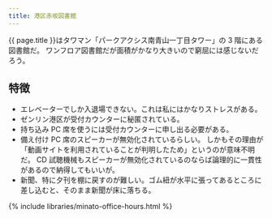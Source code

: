 ```yaml
---
title: 港区赤坂図書館
---
```


{{ page.title }}はタワマン「パークアクシス南青山一丁目タワー」の 3 階にある図書館だ。
ワンフロア図書館だが面積がかなり大きいので窮屈には感じないだろう。

## 特徴

* エレベーターでしか入退場できない。これは私にはかなりストレスがある。
* ゼンリン港区が受付カウンターに秘匿されている。
* 持ち込み PC 席を使うには受付カウンターに申し出る必要がある。
* 備え付け PC 席のスピーカーが無効化されているらしい。
  しかもその理由が「動画サイトを利用されていることが判明したため」というのが意味不明だ。
  CD 試聴機械もスピーカーが無効化されているのならば論理的に一貫性があるので納得してもいいが。
* 新聞、特に夕刊を棚に戻すのが難しい。ゴム紐が水平に張ってあるところに差し込むと、そのまま新聞が床に落ちる。

{% include libraries/minato-office-hours.html %}
